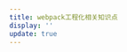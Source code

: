 ```yaml
---
title: webpack工程化相关知识点
display: ''
update: true
---
```

<ListPosts :address="'/webpack'" type="webpack"/>